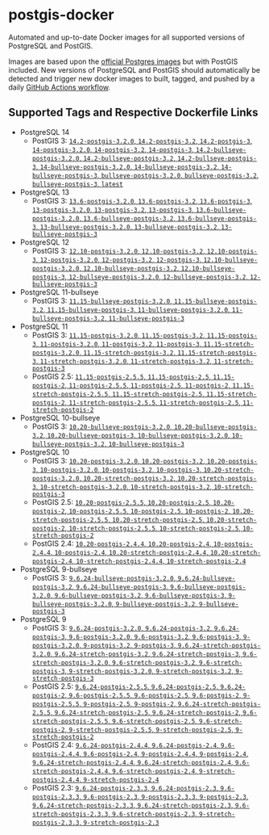 # postgis-docker

Automated and up-to-date Docker images for all supported versions of PostgreSQL and PostGIS.

Images are based upon the [official Postgres images](https://hub.docker.com/_/postgres) but with PostGIS included. New versions of PostgreSQL and PostGIS should automatically be detected and trigger new docker images to built, tagged, and pushed by a daily [GitHub Actions workflow](https://github.com/GUI/postgis-docker/blob/master/.github/workflows/main.yml).

## Supported Tags and Respective Dockerfile Links

- PostgreSQL 14
  - PostGIS 3: [`14.2-postgis-3.2.0`, `14.2-postgis-3.2`, `14.2-postgis-3`, `14-postgis-3.2.0`, `14-postgis-3.2`, `14-postgis-3`, `14.2-bullseye-postgis-3.2.0`, `14.2-bullseye-postgis-3.2`, `14.2-bullseye-postgis-3`, `14-bullseye-postgis-3.2.0`, `14-bullseye-postgis-3.2`, `14-bullseye-postgis-3`, `bullseye-postgis-3.2.0`, `bullseye-postgis-3.2`, `bullseye-postgis-3`, `latest`](https://github.com/GUI/postgis-docker/blob/master/14/bullseye/postgis-3/Dockerfile)
- PostgreSQL 13
  - PostGIS 3: [`13.6-postgis-3.2.0`, `13.6-postgis-3.2`, `13.6-postgis-3`, `13-postgis-3.2.0`, `13-postgis-3.2`, `13-postgis-3`, `13.6-bullseye-postgis-3.2.0`, `13.6-bullseye-postgis-3.2`, `13.6-bullseye-postgis-3`, `13-bullseye-postgis-3.2.0`, `13-bullseye-postgis-3.2`, `13-bullseye-postgis-3`](https://github.com/GUI/postgis-docker/blob/master/13/bullseye/postgis-3/Dockerfile)
- PostgreSQL 12
  - PostGIS 3: [`12.10-postgis-3.2.0`, `12.10-postgis-3.2`, `12.10-postgis-3`, `12-postgis-3.2.0`, `12-postgis-3.2`, `12-postgis-3`, `12.10-bullseye-postgis-3.2.0`, `12.10-bullseye-postgis-3.2`, `12.10-bullseye-postgis-3`, `12-bullseye-postgis-3.2.0`, `12-bullseye-postgis-3.2`, `12-bullseye-postgis-3`](https://github.com/GUI/postgis-docker/blob/master/12/bullseye/postgis-3/Dockerfile)
- PostgreSQL 11-bullseye
  - PostGIS 3: [`11.15-bullseye-postgis-3.2.0`, `11.15-bullseye-postgis-3.2`, `11.15-bullseye-postgis-3`, `11-bullseye-postgis-3.2.0`, `11-bullseye-postgis-3.2`, `11-bullseye-postgis-3`](https://github.com/GUI/postgis-docker/blob/master/11/bullseye/postgis-3/Dockerfile)
- PostgreSQL 11
  - PostGIS 3: [`11.15-postgis-3.2.0`, `11.15-postgis-3.2`, `11.15-postgis-3`, `11-postgis-3.2.0`, `11-postgis-3.2`, `11-postgis-3`, `11.15-stretch-postgis-3.2.0`, `11.15-stretch-postgis-3.2`, `11.15-stretch-postgis-3`, `11-stretch-postgis-3.2.0`, `11-stretch-postgis-3.2`, `11-stretch-postgis-3`](https://github.com/GUI/postgis-docker/blob/master/11/stretch/postgis-3/Dockerfile)
  - PostGIS 2.5: [`11.15-postgis-2.5.5`, `11.15-postgis-2.5`, `11.15-postgis-2`, `11-postgis-2.5.5`, `11-postgis-2.5`, `11-postgis-2`, `11.15-stretch-postgis-2.5.5`, `11.15-stretch-postgis-2.5`, `11.15-stretch-postgis-2`, `11-stretch-postgis-2.5.5`, `11-stretch-postgis-2.5`, `11-stretch-postgis-2`](https://github.com/GUI/postgis-docker/blob/master/11/stretch/postgis-2.5/Dockerfile)
- PostgreSQL 10-bullseye
  - PostGIS 3: [`10.20-bullseye-postgis-3.2.0`, `10.20-bullseye-postgis-3.2`, `10.20-bullseye-postgis-3`, `10-bullseye-postgis-3.2.0`, `10-bullseye-postgis-3.2`, `10-bullseye-postgis-3`](https://github.com/GUI/postgis-docker/blob/master/10/bullseye/postgis-3/Dockerfile)
- PostgreSQL 10
  - PostGIS 3: [`10.20-postgis-3.2.0`, `10.20-postgis-3.2`, `10.20-postgis-3`, `10-postgis-3.2.0`, `10-postgis-3.2`, `10-postgis-3`, `10.20-stretch-postgis-3.2.0`, `10.20-stretch-postgis-3.2`, `10.20-stretch-postgis-3`, `10-stretch-postgis-3.2.0`, `10-stretch-postgis-3.2`, `10-stretch-postgis-3`](https://github.com/GUI/postgis-docker/blob/master/10/stretch/postgis-3/Dockerfile)
  - PostGIS 2.5: [`10.20-postgis-2.5.5`, `10.20-postgis-2.5`, `10.20-postgis-2`, `10-postgis-2.5.5`, `10-postgis-2.5`, `10-postgis-2`, `10.20-stretch-postgis-2.5.5`, `10.20-stretch-postgis-2.5`, `10.20-stretch-postgis-2`, `10-stretch-postgis-2.5.5`, `10-stretch-postgis-2.5`, `10-stretch-postgis-2`](https://github.com/GUI/postgis-docker/blob/master/10/stretch/postgis-2.5/Dockerfile)
  - PostGIS 2.4: [`10.20-postgis-2.4.4`, `10.20-postgis-2.4`, `10-postgis-2.4.4`, `10-postgis-2.4`, `10.20-stretch-postgis-2.4.4`, `10.20-stretch-postgis-2.4`, `10-stretch-postgis-2.4.4`, `10-stretch-postgis-2.4`](https://github.com/GUI/postgis-docker/blob/master/10/stretch/postgis-2.4/Dockerfile)
- PostgreSQL 9-bullseye
  - PostGIS 3: [`9.6.24-bullseye-postgis-3.2.0`, `9.6.24-bullseye-postgis-3.2`, `9.6.24-bullseye-postgis-3`, `9.6-bullseye-postgis-3.2.0`, `9.6-bullseye-postgis-3.2`, `9.6-bullseye-postgis-3`, `9-bullseye-postgis-3.2.0`, `9-bullseye-postgis-3.2`, `9-bullseye-postgis-3`](https://github.com/GUI/postgis-docker/blob/master/9.6/bullseye/postgis-3/Dockerfile)
- PostgreSQL 9
  - PostGIS 3: [`9.6.24-postgis-3.2.0`, `9.6.24-postgis-3.2`, `9.6.24-postgis-3`, `9.6-postgis-3.2.0`, `9.6-postgis-3.2`, `9.6-postgis-3`, `9-postgis-3.2.0`, `9-postgis-3.2`, `9-postgis-3`, `9.6.24-stretch-postgis-3.2.0`, `9.6.24-stretch-postgis-3.2`, `9.6.24-stretch-postgis-3`, `9.6-stretch-postgis-3.2.0`, `9.6-stretch-postgis-3.2`, `9.6-stretch-postgis-3`, `9-stretch-postgis-3.2.0`, `9-stretch-postgis-3.2`, `9-stretch-postgis-3`](https://github.com/GUI/postgis-docker/blob/master/9.6/stretch/postgis-3/Dockerfile)
  - PostGIS 2.5: [`9.6.24-postgis-2.5.5`, `9.6.24-postgis-2.5`, `9.6.24-postgis-2`, `9.6-postgis-2.5.5`, `9.6-postgis-2.5`, `9.6-postgis-2`, `9-postgis-2.5.5`, `9-postgis-2.5`, `9-postgis-2`, `9.6.24-stretch-postgis-2.5.5`, `9.6.24-stretch-postgis-2.5`, `9.6.24-stretch-postgis-2`, `9.6-stretch-postgis-2.5.5`, `9.6-stretch-postgis-2.5`, `9.6-stretch-postgis-2`, `9-stretch-postgis-2.5.5`, `9-stretch-postgis-2.5`, `9-stretch-postgis-2`](https://github.com/GUI/postgis-docker/blob/master/9.6/stretch/postgis-2.5/Dockerfile)
  - PostGIS 2.4: [`9.6.24-postgis-2.4.4`, `9.6.24-postgis-2.4`, `9.6-postgis-2.4.4`, `9.6-postgis-2.4`, `9-postgis-2.4.4`, `9-postgis-2.4`, `9.6.24-stretch-postgis-2.4.4`, `9.6.24-stretch-postgis-2.4`, `9.6-stretch-postgis-2.4.4`, `9.6-stretch-postgis-2.4`, `9-stretch-postgis-2.4.4`, `9-stretch-postgis-2.4`](https://github.com/GUI/postgis-docker/blob/master/9.6/stretch/postgis-2.4/Dockerfile)
  - PostGIS 2.3: [`9.6.24-postgis-2.3.3`, `9.6.24-postgis-2.3`, `9.6-postgis-2.3.3`, `9.6-postgis-2.3`, `9-postgis-2.3.3`, `9-postgis-2.3`, `9.6.24-stretch-postgis-2.3.3`, `9.6.24-stretch-postgis-2.3`, `9.6-stretch-postgis-2.3.3`, `9.6-stretch-postgis-2.3`, `9-stretch-postgis-2.3.3`, `9-stretch-postgis-2.3`](https://github.com/GUI/postgis-docker/blob/master/9.6/stretch/postgis-2.3/Dockerfile)
